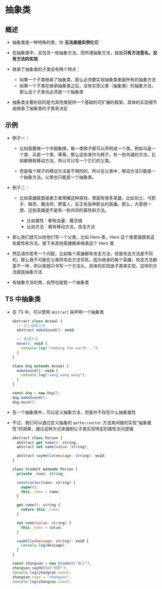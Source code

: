 # 抽象类

## 概述

+ 抽象类是一种特殊的类，你 **无法直接实例化它**

+ 在抽象类中，会包含一些抽象方法，而所谓抽象方法，就是**只有方法签名，没有方法的实现**

+ 继承了抽象类的子类会有两个特点：

  + 如果一个子类继承了抽象类，那么必须要实现抽象类里面所有的抽象方法
  + 如果一个子类在继承抽象类之后，没有实现父类（抽象类）的抽象方法，那么这个子类也必须是一个抽象类

+ 抽象类主要的目的是为其他类提供一个基础的可扩展的框架，具体的实现细节由继承了抽象类的子类来决定

## 示例

+ 例子一：

  + 比如我要做一个中国象棋，每一类棋子都可以声明成一个类。例如马是一个类，兵是一个类，等等。那么这些类作为棋子，有一些共通的方法，比如都拥有移动方法，所以可以写一个它们的父类。

  + 但是每个棋子的移动方法是不相同的，所以在父类中，移动方法只能是一个抽象方法。父类也只能是一个抽象类。

+ 例子二：

  + 比如英雄联盟或者王者荣耀这种游戏，里面有很多英雄，比如剑士、弓箭手、精灵、魔法师、野蛮人，反正有各种职业的英雄。那么，大家想一想，这些英雄是不是有一些共同的属性和方法。

    + 比如属性：都有血量、魔法值
    + 比如方法：都有移动方法，攻击方法

+ 那么我们就可以给他们写一个父类，比如 Hero 类，Hero 这个类里面就有这些属性和方法。接下来其他英雄都来继承这个 Hero 类
+ 然后请你思考一个问题，比如每个英雄都有攻击方法，但是攻击方法是不同的。那么我不可能在父类将攻击方法写死，因为继承的每个英雄，攻击方法都是不一样，所以我就只书写一个方法头，具体的实现由子类来实现，这样的方法就是抽象方法
+ 有抽象方法的类，自然也就是一个抽象类

## TS 中抽象类

+ 在 TS 中，可以使用 `abstract` 来声明一个抽象类

  ```js
  abstract class Animal {
    // 定义抽象方法
    abstract makeSound(): void;

    // 普通方法
    move(): void {
      console.log("roaming the earth...");
    }
  }

  class Dog extends Animal {
    makeSound(): void {
      console.log("wang wang wang");
    }
  }

  const dog = new Dog();
  dog.makeSound();
  dog.move();
  ```

+ 在一个抽象类中，可以定义抽象方法，但是并不存在什么抽象属性
+ 不过，我们可以通过定义抽象的 `getter/setter` 方法来间接的实现“抽象属性”的效果，通过这种方式来强制让子类实现特定的属性访问逻辑

  ```js
  abstract class Person {
    abstract get name(): string;
    abstract set name(value: string);

    abstract sayHello(message: string): void;
  }

  class Student extends Person {
    private _name: string;

    constructor(name: string) {
      super();
      this._name = name;
    }

    get name(): string {
      return this._name;
    }

    set name(value: string) {
      this._name = value;
    }

    sayHello(message: string): void {
      console.log(message);
    }
  }

  const zhangsan = new Student("张三");
  zhangsan.sayHello("你好");
  console.log(zhangsan.name);
  zhangsan.name = "zhangsan";
  console.log(zhangsan.name);
  ```
